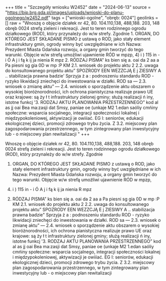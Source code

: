 +++
title = "Szczegóły wniosku W2452"
date = "2024-06-13"
source = "https://bip.brg.gda.pl/images/uploads/wnioski-do-planu-ogolnego/w2452.pdf"
tags = ["wnioski-ogolne", "obręb: 0024"]
geolinks = []
raw = "Wnoszę o objęcie działek nr 42, 80. 104.110,138, 488,188. 203, 148 obręb 0024 strefą zieleni i rekreacji. Jest to teren rodzinnego ogrodu działkowego (ROD), który przynależy do w/w strefy. Zgodnie 1. ORGAN, DO KTÓREGO JEST SKŁADANE PISMO z ustawą o ROD, jako stały element infrastruktury gmin, ogrody winny być uwzględniane w ich Nazwa: Prezydent Miasta Gdańska rozwoju, a organy gmin tworzyć do tego warunki. Objęcie w/w strefą umożliwi ujawnienie RÓD w mpzp, 4) i ) 115 in - i Ó A j i fą k ij  ja nienia R mpz 2. RÓDZAJ PISMA” ks bien się a. oai da 2 aa a Pa piesni sg gia 0D w mp :P KM 2.1. wniosek do projektu aktu 2 2.2. uwaga do konsultowanego projektu aktu” SPOZRODY EEN WEZZCJĄ E j ZIESIWY A .. stabilizacja prawna badzie' Sprzyja ż a : podnoszeniu standardu ROD - ryzyko likwidacji zniechęci do inwestowania w działki. ROD sa — 2.3. wniosek o zmianę aktu” — 2.4. wniosek o sporządzenie aktu obszarem o wysokiej bioróżnorodności, ich ochrona pianistyczna realizuje prawo UE oraz krajowe: są ży ł t infrastruktury zielonej gminy; służą realizacji ń iny, istotne funkcj '3. RODZAJ AKTU PLANOWANIA PRZESTRZENNEGO” kod al as jj oai Bea  ma:zasji dat Smsy, paniae oe (unkaje M2 1.edan saóliy cmńiny społeczne: wsparcia socjalnego, integracji społeczności lokalnej i międzypokoleniowej, aktywizacji je owiiiać. EG I:  seniorów, edukacji ekologicznej dzieci, promocji zdrowego trybu życia. Z 3.2. miejscowy plan zagospodarowania przestrzennego, w tym zintegrowany plan inwestycyjny lub - o miejscowy plan rewitalizacji "
+++

Wnoszę o objęcie działek nr 42, 80. 104.110,138, 488,188. 203, 148 obręb 0024 strefą zieleni i
rekreacji. Jest to teren rodzinnego ogrodu działkowego (ROD), który przynależy do w/w strefy. Zgodnie
1. ORGAN, DO KTÓREGO JEST SKŁADANE PISMO z ustawą o ROD, jako stały element infrastruktury gmin, ogrody winny być uwzględniane w ich
Nazwa: Prezydent Miasta Gdańska rozwoju, a organy gmin tworzyć do tego warunki. Objęcie w/w strefą umożliwi ujawnienie RÓD w mpzp,
4) i ) 115 in - i Ó A j i fą k ij  ja nienia R mpz
2. RÓDZAJ PISMA” ks bien się a. oai da 2 aa a Pa piesni sg gia 0D w mp :P
KM 2.1. wniosek do projektu aktu 2 2.2. uwaga do konsultowanego projektu aktu” SPOZRODY EEN WEZZCJĄ E j ZIESIWY A .. stabilizacja prawna badzie" Sprzyja
ż a : podnoszeniu standardu ROD - ryzyko likwidacji zniechęci do inwestowania w działki. ROD sa
— 2.3. wniosek o zmianę aktu” — 2.4. wniosek o sporządzenie aktu obszarem o wysokiej bioróżnorodności, ich ochrona pianistyczna realizuje prawo UE oraz krajowe: są
ży ł t infrastruktury zielonej gminy; służą realizacji ń iny, istotne funkcj
'3. RODZAJ AKTU PLANOWANIA PRZESTRZENNEGO” kod al as jj oai Bea  ma:zasji dat Smsy, paniae oe (unkaje
M2 1.edan saóliy cmńiny społeczne: wsparcia socjalnego, integracji społeczności lokalnej i międzypokoleniowej, aktywizacji
je owiiiać. EG I:  seniorów, edukacji ekologicznej dzieci, promocji zdrowego trybu życia.
Z 3.2. miejscowy plan zagospodarowania przestrzennego, w tym zintegrowany plan inwestycyjny lub - o
miejscowy plan rewitalizacji 


